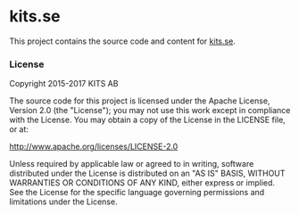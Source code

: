 # kits.se

This project contains the source code and content for [kits.se](https://kits.se).

### License

Copyright 2015-2017 KITS AB

The source code for this project is licensed under the Apache License, Version 2.0 (the "License"); you may not use this work except in compliance with the License. You may obtain a copy of the License in the LICENSE file, or at:

<http://www.apache.org/licenses/LICENSE-2.0>

Unless required by applicable law or agreed to in writing, software distributed under the License is distributed on an "AS IS" BASIS, WITHOUT WARRANTIES OR CONDITIONS OF ANY KIND, either express or implied. See the License for the specific language governing permissions and limitations under the License.
